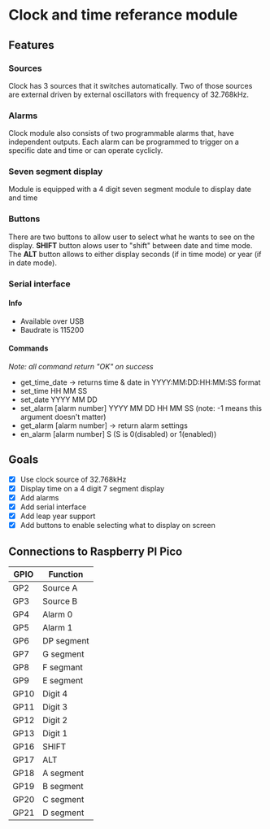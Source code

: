 # Clock and time referance module

## Features

### Sources

Clock has 3 sources that it switches automatically. Two of those sources are external driven by external oscillators with frequency of 32.768kHz.

### Alarms

Clock module also consists of two programmable alarms that, have independent outputs. Each alarm can be programmed to trigger on a specific date and time or can operate cyclicly.

### Seven segment display

Module is equipped with a 4 digit seven segment module to display date and time

### Buttons

There are two buttons to allow user to select what he wants to see on the display. **SHIFT** button alows user to "shift" between date and time mode. The **ALT** button allows to either display seconds (if in time mode) or year (if in date mode).

### Serial interface

#### Info

 - Available over USB
 - Baudrate is 115200

#### Commands

*Note: all command return "OK" on success*

 - get_time_date -> returns time & date in YYYY:MM:DD:HH:MM:SS format
 - set_time HH MM SS
 - set_date YYYY MM DD
 - set_alarm [alarm number] YYYY MM DD HH MM SS (note: -1 means this argument doesn't matter)
 - get_alarm [alarm number] -> return alarm settings
 - en_alarm [alarm number] S (S is 0(disabled) or 1(enabled))

## Goals
 - [x] Use clock source of 32.768kHz
 - [x] Display time on a 4 digit 7 segment display
 - [x] Add alarms
 - [x] Add serial interface
 - [x] Add leap year support
 - [x] Add buttons to enable selecting what to display on screen

## Connections to Raspberry PI Pico

| GPIO | Function |
|------|----------|
| GP2 | Source A |
| GP3 | Source B |
| GP4 | Alarm 0 |
| GP5 | Alarm 1 |
| GP6 | DP segment |
| GP7 | G segment |
| GP8 | F segmant |
| GP9 | E segment |
| GP10 | Digit 4 |
| GP11 | Digit 3 |
| GP12 | Digit 2 |
| GP13 | Digit 1 |
| GP16 | SHIFT |
| GP17 | ALT |
| GP18 | A segment |
| GP19 | B segment |
| GP20 | C segment |
| GP21 | D segment |